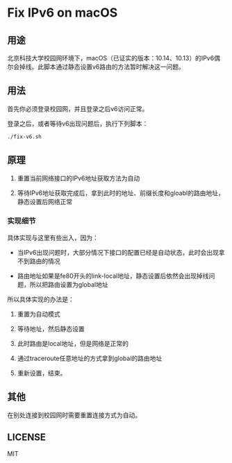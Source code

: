 # Fix IPv6 on macOS

## 用途

北京科技大学校园网环境下，macOS（已证实的版本：10.14、10.13）的IPv6偶尔会掉线。此脚本通过静态设置v6路由的方法暂时解决这一问题。

## 用法

首先你必须登录校园网，并且登录之后v6访问正常。

登录之后，或者等待v6出现问题后，执行下列脚本：

```sh
./fix-v6.sh
```

## 原理

1. 重置当前网络接口的IPv6地址获取方法为自动

2. 等待IPv6地址获取完成后，拿到此时的地址、前缀长度和gloabl的路由地址，静态设置后网络正常

### 实现细节

具体实现与这里有些出入，因为：

- 当IPv6出现问题时，大部分情况下接口的配置已经是自动状态，此时会出现拿不到路由的情况

- 路由地址如果是fe80开头的link-local地址，静态设置后依然会出现掉线问题，所以把路由设置为global地址

所以具体实现的办法是：

1. 重置为自动模式

2. 等待地址，然后静态设置

3. 此时路由是local地址，但是网络是正常的

4. 通过traceroute任意地址的方式拿到global的路由地址

5. 重新设置，结束。

## 其他

在别处连接到校园网时需要重置连接方式为自动。

## LICENSE

MIT

